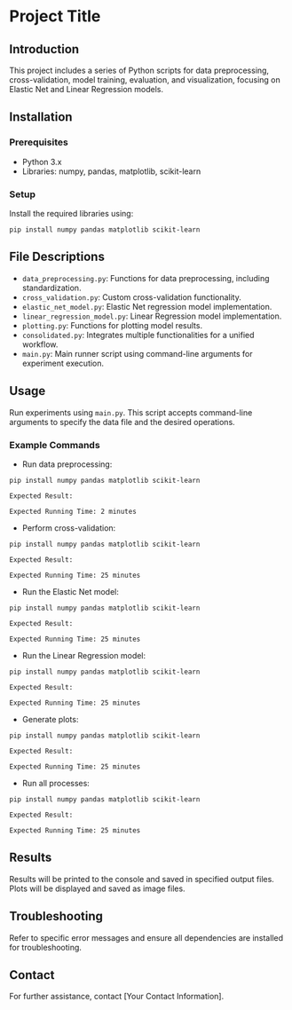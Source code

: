 # Project Title

## Introduction
This project includes a series of Python scripts for data preprocessing, cross-validation, model training, evaluation, and visualization, focusing on Elastic Net and Linear Regression models.

## Installation
### Prerequisites
- Python 3.x
- Libraries: numpy, pandas, matplotlib, scikit-learn

### Setup
Install the required libraries using:
```
pip install numpy pandas matplotlib scikit-learn
```


## File Descriptions
- `data_preprocessing.py`: Functions for data preprocessing, including standardization.
- `cross_validation.py`: Custom cross-validation functionality.
- `elastic_net_model.py`: Elastic Net regression model implementation.
- `linear_regression_model.py`: Linear Regression model implementation.
- `plotting.py`: Functions for plotting model results.
- `consolidated.py`: Integrates multiple functionalities for a unified workflow.
- `main.py`: Main runner script using command-line arguments for experiment execution.

## Usage
Run experiments using `main.py`. This script accepts command-line arguments to specify the data file and the desired operations.

### Example Commands
- Run data preprocessing:
```
pip install numpy pandas matplotlib scikit-learn
```
```
Expected Result:

```
```
Expected Running Time: 2 minutes
```
- Perform cross-validation:
```
pip install numpy pandas matplotlib scikit-learn
```
```
Expected Result:

```
```
Expected Running Time: 25 minutes
```
- Run the Elastic Net model:
```
pip install numpy pandas matplotlib scikit-learn
```
```
Expected Result:

```
```
Expected Running Time: 25 minutes
```
- Run the Linear Regression model:
```
pip install numpy pandas matplotlib scikit-learn
```
```
Expected Result:

```
```
Expected Running Time: 25 minutes
```
- Generate plots:
```
pip install numpy pandas matplotlib scikit-learn
```
```
Expected Result:

```
```
Expected Running Time: 25 minutes
```
- Run all processes:
```
pip install numpy pandas matplotlib scikit-learn
```
```
Expected Result:

```
```
Expected Running Time: 25 minutes
```

## Results
Results will be printed to the console and saved in specified output files. Plots will be displayed and saved as image files.

## Troubleshooting
Refer to specific error messages and ensure all dependencies are installed for troubleshooting.

## Contact
For further assistance, contact [Your Contact Information].

